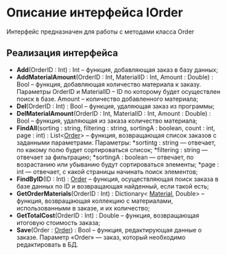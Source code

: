 # Описание интерфейса IOrder
Интерфейс предназначен для работы с методами класса Order

## Реализация интерфейса
* **Add**(OrderID : Int) : Int  – функция, добавляющая заказ в базу данных;
* **AddMaterialAmount**(OrderID : Int, MaterialID : Int, Amount : Double) : Bool – функция, добавляющая количество материала к заказу.  Параметры OrderID и MaterialID – ID по которому будет осуществлен поиск в базе. Amount – количество добавленного материала;
* **Del**(OrderID : Int) : Bool – функция, удаляющая заказ из программы;
* **DelMaterialAmount**(OrderID : Int, MaterialID : Int, Amount : Double) : Bool – функция, удаляющая из заказа количество материала;
* **FindAll**(sorting : string, filtering : string, sortingA : boolean, count : int, page : int) : List<[Order](https://github.com/saramampco/oop/blob/master/docs/Order.md)> – функция, возвращающая список заказов с заданными параметрами. Параметры:
    *sortintg : string — отвечает, по какому полю будет сортироваться список;
	*filtering : string — отвечает за фильтрацию;
	*sortingA : boolean — отвечает, по возрастанию или убыванию будут сортироваться элементы;
	*page : int — отвечает, с какой страницы начинать поиск элементов;
* **FindByID**(ID : Int) : [Order](https://github.com/saramampco/oop/blob/master/docs/Order.md) – функция, осуществляющая поиск заказа в базе данных по ID и возвращающая найденный, если такой есть;
* **GetOrderMaterials**(OrderID : Int) : Dictionary< [Material](https://github.com/saramampco/oop/blob/master/docs/Material.md), Double> – функция, возвращающая коллекцию с материалами, использованными в заказе, и их количество;
* **GetTotalCost**(OrderID : Int) : Double – функция, возвращающая итоговую стоимость заказа;
* **Save**(Order : [Order](https://github.com/saramampco/oop/blob/master/docs/Order.md)) : Bool – функция, редактирующая данные о заказе. Параметр «Order» — заказ, который необходимо редактировать в БД.

